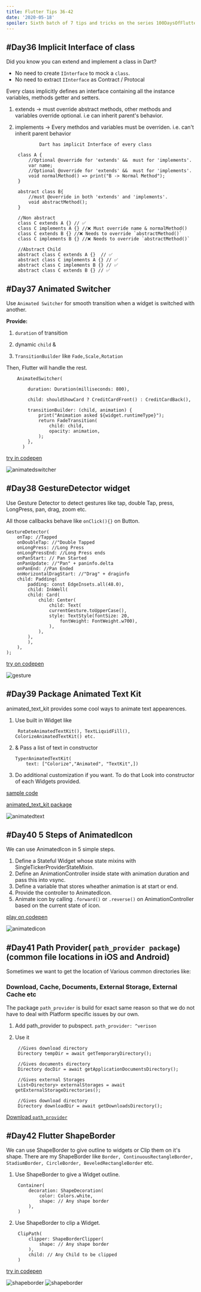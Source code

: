 ```yaml
---
title: Flutter Tips 36-42
date: '2020-05-18'
spoiler: Sixth batch of 7 tips and tricks on the series 100DaysOfFlutter.
---
```

## #Day36 Implicit Interface of class

Did you know you can extend and implement a class in Dart?

* No need to create `IInterface` to mock a `class`.
* No need to extract `IInterface` as Contract / Protocal

Every class implicitly defines an interface containing all the instance variables, methods getter and setters.

1. extends ->  must override abstract methods, other methods and variables override optional. i.e can inherit parent's behavior.
2. implements -> Every methdos and variables must be overriden. i.e. can't inherit parent behavior

                Dart has implicit Interface of every class          

        class A {
            //Optional @override for 'extends' &&  must for 'implements'. 
            var name;
            //Optional @override for 'extends' &&  must for 'implements'.     
            void normalMethod() => print("B -> Normal Method");
        }

        abstract class B{
            //must @override in both 'extends' and 'implements'.
            void abstractMethod();
        }

        //Non abstract 
        class C extends A {} // ✅
        class C implements A {} //❌ Must override name & normalMethod()   
        class C extends B {} //❌ Needs to override `abstractMethod()`
        class C implements B {} //❌ Needs to override `abstractMethod()`

        //Abstract Child
        abstract class C extends A {}  // ✅
        abstract class C implements A {} // ✅
        abstract class C implements B {} // ✅ 
        abstract class C extends B {} // ✅ 

## #Day37 Animated Switcher

Use `Animated Switcher` for smooth transition when a widget is switched with another.

**Provide:**

1. `duration` of transition

2. dynamic `child` &

3. `TransitionBuilder` like `Fade,Scale,Rotation`

Then, Flutter will handle the rest.

        AnimatedSwitcher(
            
            duration: Duration(milliseconds: 800),

            child: shouldShowCard ? CreditCardFront() : CreditCardBack(),

            transitionBuilder: (child, animation) {
                print("Animation asked ${widget.runtimeType}");
                return FadeTransition(
                    child: child,
                    opacity: animation,
                );
            },
          )
[try in codepen](https://codepen.io/erluxman/pen/xxwJRBQ)

![animatedswitcher](https://raw.githubusercontent.com/erluxman/awesomefluttertips/master/assets/37animatedswitcher.gif)

## #Day38 GestureDetector widget

Use Gesture Detector to detect gestures like tap, double Tap, press, LongPress, pan, drag, zoom etc.

All those callbacks behave like `onClick(){}` on Button.

    GestureDetector(
        onTap: //Tapped
        onDoubleTap: //"Double Tapped
        onLongPress: //Long Press
        onLongPressEnd: //Long Press ends
        onPanStart: // Pan Started
        onPanUpdate: //"Pan" + paninfo.delta
        onPanEnd: //Pan Ended
        onHorizontalDragStart: //"Drag" + draginfo
        child: Padding(
            padding: const EdgeInsets.all(48.0),
            child: InkWell(
            child: Card(
                child: Center(
                    child: Text(
                    currentGesture.toUpperCase(),
                    style: TextStyle(fontSize: 20, 
                        fontWeight: FontWeight.w700),
                    ),
                ),
            ),
            ),
        ),
    );

[try on codepen](https://codepen.io/erluxman/pen/wvKxVrE)

![gesture](https://raw.githubusercontent.com/erluxman/awesomefluttertips/master/assets/38gesture.gif)

## #Day39 Package Animated Text Kit

animated_text_kit provides some cool ways to animate text appearences.

1. Use built in Widget like

        RotateAnimatedTextKit(), TextLiquidFill(), ColorizeAnimatedTextKit() etc.

2. & Pass a list of text in constructor

       TyperAnimatedTextKit( 
           text: ["Colorize","Animated", "TextKit",])

3. Do additional customization if you want. To do that Look into constructor of each Widgets provided.

[sample code](https://gist.github.com/erluxman/821568539592f9ac798172dfffa14540)

[animated_text_kit package](https://pub.dev/packages/animated_text_kit#-installing-tab-)

![animatedtext](https://raw.githubusercontent.com/erluxman/awesomefluttertips/master/assets/39animatetext.gif)

## #Day40  5 Steps of AnimatedIcon

We can use AnimatedIcon in 5 simple steps.

1. Define a Stateful Widget whose state mixins with SingleTickerProviderStateMixin.
2. Define an AnimationController inside state with animation duration and pass this into vsync.
3. Define a variable that stores wheather animation is at start or end.
4. Provide the controller  to AnimatedIcon.
5. Animate  icon by calling `.forward()` or `.reverse()` on AnimationController based on the current state of icon.

[play on codepen](https://codepen.io/erluxman/pen/PoPyNrM)

![animatedicon](https://raw.githubusercontent.com/erluxman/awesomefluttertips/master/assets/40animatedicon.gif)

## #Day41 Path Provider( `path_provider package`) (common file locations in iOS and Android)

Sometimes we want to get the location of Various common directories like:

### Download, Cache, Documents, External Storage, External Cache etc

The package `path_provider` is build for exact same reason so that we do not have to deal with Platform specific issues by our own.

1. Add path_provider to pubspect.
   `path_provider: ^verison`
2. Use it

        //Gives download directory
        Directory tempDir = await getTemporaryDirectory();

        //Gives documents directory
        Directory docDir = await getApplicationDocumentsDirectory();

        //Gives external Storages
        List<Directory> externalStorages = await getExternalStorageDirectories();

        //Gives download directory
        Directory downloadDir = await getDownloadsDirectory();

[Download `path_provider`](https://pub.dev/packages/path_provider#-readme-tab-)

## #Day42 Flutter ShapeBorder

We can use ShapeBorder to give outline to widgets or Clip them on it's shape. There are my ShapeBorder like `Border, ContinuousRectangleBorder, StadiumBorder, CircleBorder, BeveledRectangleBorder` etc.

1. Use ShapeBorder to give a Widget outline.

        Container(
            decoration: ShapeDecoration(
                color: Colors.white,
                shape: // Any shape border
            ),
        )
2. Use ShapeBorder to clip a Widget.

        ClipPath(
            clipper: ShapeBorderClipper(
                shape: // Any shape border
            ),
            child: // Any Child to be clipped
        )

[try in codepen](https://codepen.io/erluxman/pen/vYNQLPx)

![shapeborder](https://raw.githubusercontent.com/erluxman/awesomefluttertips/master/assets/41shapeborder1.png)
![shapeborder](https://raw.githubusercontent.com/erluxman/awesomefluttertips/master/assets/41shapeborder2.png)
